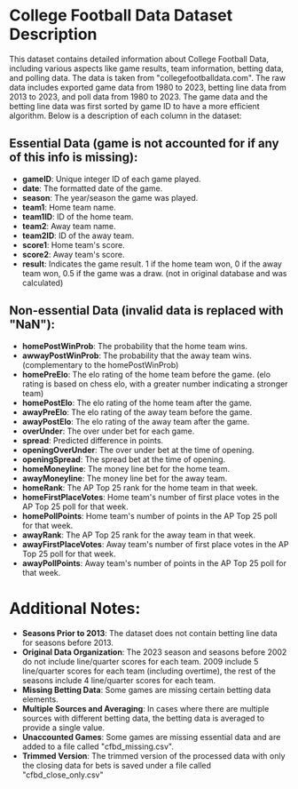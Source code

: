 # College Football Data Dataset Description

This dataset contains detailed information about College Football Data, including various aspects like game results, team information, betting data, and polling data. The data is taken from "collegefootballdata.com". The raw data includes exported game data from 1980 to 2023, betting line data from 2013 to 2023, and poll data from 1980 to 2023. The game data and the betting line data was first sorted by game ID to have a more efficient algorithm. Below is a description of each column in the dataset: 

## Essential Data (game is not accounted for if any of this info is missing):
- **gameID**: Unique integer ID of each game played.
- **date**: The formatted date of the game.
- **season**: The year/season the game was played.
- **team1**: Home team name.
- **team1ID**: ID of the home team.
- **team2**: Away team name.
- **team2ID**: ID of the away team.
- **score1**: Home team's score.
- **score2**: Away team's score.
- **result**: Indicates the game result. 1 if the home team won, 0 if the away team won, 0.5 if the game was a draw. (not in original database and was calculated)

## Non-essential Data (invalid data is replaced with "NaN"):
- **homePostWinProb**: The probability that the home team wins.
- **awwayPostWinProb**: The probability that the away team wins. (complementary to the homePostWinProb)
- **homePreElo**: The elo rating of the home team before the game. (elo rating is based on chess elo, with a greater number indicating a stronger team)
- **homePostElo**: The elo rating of the home team after the game.
- **awayPreElo**: The elo rating of the away team before the game.
- **awayPostElo**: The elo rating of the away team after the game.
- **overUnder**: The over under bet for each game.
- **spread**: Predicted difference in points.
- **openingOverUnder**: The over under bet at the time of opening.
- **openingSpread**: The spread bet at the time of opening.
- **homeMoneyline**: The money line bet for the home team.
- **awayMoneyline**: The money line bet for the away team.
- **homeRank**: The AP Top 25 rank for the home team in that week.
- **homeFirstPlaceVotes**: Home team's number of first place votes in the AP Top 25 poll for that week.
- **homePollPoints**: Home team's number of points in the AP Top 25 poll for that week.
- **awayRank**: The AP Top 25 rank for the away team in that week.
- **awayFirstPlaceVotes**: Away team's number of first place votes in the AP Top 25 poll for that week.
- **awayPollPoints**: Away team's number of points in the AP Top 25 poll for that week.

# Additional Notes:

- **Seasons Prior to 2013**: The dataset does not contain betting line data for seasons before 2013.
- **Original Data Organization**: The 2023 season and seasons before 2002 do not include line/quarter scores for each team. 2009 include 5 line/quarter scores for each team (including overtime), the rest of the seasons include 4 line/quarter scores for each team.
- **Missing Betting Data**: Some games are missing certain betting data elements.
- **Multiple Sources and Averaging**: In cases where there are multiple sources with different betting data, the betting data is averaged to provide a single value.
- **Unaccounted Games**: Some games are missing essential data and are added to a file called "cfbd_missing.csv".
- **Trimmed Version**: The trimmed version of the processed data with only the closing data for bets is saved under a file called "cfbd_close_only.csv"

